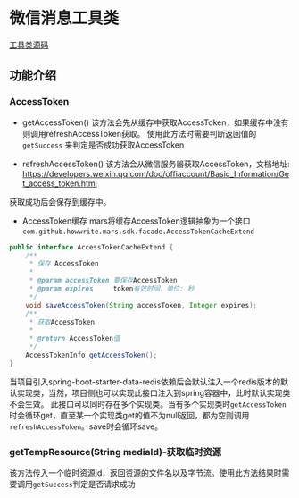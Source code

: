 # 微信消息工具类
[工具类源码](../mars/src/main/java/com/github/howwrite/mars/sdk/facade/MarsWxUtils.java)

## 功能介绍
### AccessToken
+ getAccessToken()
该方法会先从缓存中获取AccessToken，如果缓存中没有则调用refreshAccessToken获取。
使用此方法时需要判断返回值的 `getSuccess` 来判定是否成功获取AccessToken

+ refreshAccessToken()
该方法会从微信服务器获取AccessToken，文档地址: https://developers.weixin.qq.com/doc/offiaccount/Basic_Information/Get_access_token.html

获取成功后会保存到缓存中。

+ AccessToken缓存
mars将缓存AccessToken逻辑抽象为一个接口
`com.github.howwrite.mars.sdk.facade.AccessTokenCacheExtend`
```java
public interface AccessTokenCacheExtend {
    /**
     * 保存 AccessToken
     *
     * @param accessToken 要保存AccessToken
     * @param expires     token有效时间，单位: 秒
     */
    void saveAccessToken(String accessToken, Integer expires);
    /**
     * 获取AccessToken
     *
     * @return AccessToken值
     */
    AccessTokenInfo getAccessToken();
}
```
当项目引入spring-boot-starter-data-redis依赖后会默认注入一个redis版本的默认实现类，当然，项目侧也可以实现此接口注入到spring容器中，此时默认实现类不会生效。
此接口可以同时存在多个实现类。当有多个实现类时`getAccessToken` 时会循环get，直至某一个实现类get的值不为null返回，都为空则调用 `refreshAccessToken`。save时会循环save。

### getTempResource(String mediaId)-获取临时资源
该方法传入一个临时资源id，返回资源的文件名以及字节流。使用此方法结果时需要调用`getSuccess`判定是否请求成功